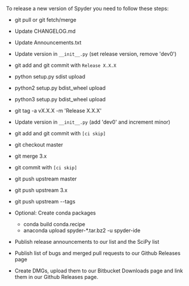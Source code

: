To release a new version of Spyder you need to follow these steps:

* git pull or git fetch/merge

* Update CHANGELOG.md

* Update Announcements.txt

* Update version in `__init__.py` (set release version, remove 'dev0')

* git add and git commit with `Release X.X.X`

* python setup.py sdist upload

* python2 setup.py bdist_wheel upload

* python3 setup.py bdist_wheel upload

* git tag -a vX.X.X -m 'Release X.X.X'

* Update version in `__init__.py` (add 'dev0' and increment minor)

* git add and git commit with `[ci skip]`

* git checkout master

* git merge 3.x

* git commit with `[ci skip]`

* git push upstream master

* git push upstream 3.x

* git push upstream --tags

* Optional: Create conda packages
    - conda build conda.recipe
    - anaconda upload spyder-*.tar.bz2 -u spyder-ide

* Publish release announcements to our list and the SciPy list

* Publish list of bugs and merged pull requests to our Github Releases page

* Create DMGs, upload them to our Bitbucket Downloads page and link them
  in our Github Releases page.

